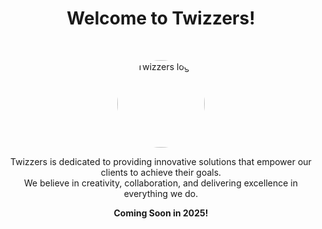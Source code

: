 <h1 align="center">Welcome to Twizzers!</h1><br>

<p align="center">
  <a href="https://www.twizzers.com">
   <img src="https://avatars.githubusercontent.com/u/183935818?s=400&u=7ca43b95a53d5344fd2e75da9a8c59b1dc492fc9&v=4" alt="Twizzers logo" style="border-radius: 50%;" height="140">
  </a>
</p>

<p align="center">
  Twizzers is dedicated to providing innovative solutions that empower our clients to achieve their goals.<br>
  We believe in creativity, collaboration, and delivering excellence in everything we do.
</p>


<p align="center">
  <strong>Coming Soon in 2025!</strong>
</p>
